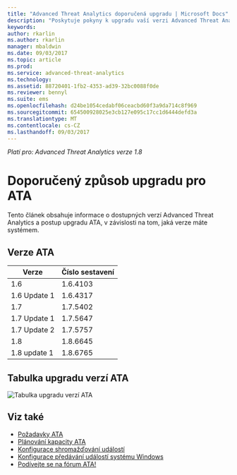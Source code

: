 ```yaml
---
title: "Advanced Threat Analytics doporučená upgradu | Microsoft Docs"
description: "Poskytuje pokyny k upgradu vaší verzi Advanced Threat Analytics (ATA)."
keywords: 
author: rkarlin
ms.author: rkarlin
manager: mbaldwin
ms.date: 09/03/2017
ms.topic: article
ms.prod: 
ms.service: advanced-threat-analytics
ms.technology: 
ms.assetid: 88720401-1fb2-4353-ad39-32bc0088f0de
ms.reviewer: bennyl
ms.suite: ems
ms.openlocfilehash: d24be1054cedabf06ceacbd60f3a9da714c8f969
ms.sourcegitcommit: 654500928025e3cb127e095c17cc1d6444defd3a
ms.translationtype: MT
ms.contentlocale: cs-CZ
ms.lasthandoff: 09/03/2017
---
```

*Platí pro: Advanced Threat Analytics verze 1.8*

# <a name="recommended-upgrade-path-for-ata"></a>Doporučený způsob upgradu pro ATA
Tento článek obsahuje informace o dostupných verzí Advanced Threat Analytics a postup upgradu ATA, v závislosti na tom, jaká verze máte systémem.


## <a name="ata-versions"></a>Verze ATA

|Verze|Číslo sestavení|
|----|----|
|1.6|1.6.4103|
|1.6 Update 1|1.6.4317|
|1.7|1.7.5402| 
|1.7 Update 1|1.7.5647|
|1.7 Update 2|1.7.5757|
|1.8|1.8.6645|
|1.8 update 1|1.8.6765|

## <a name="ata-version-upgrade-matrix"></a>Tabulka upgradu verzí ATA

![Tabulka upgradu verzí ATA](./media/version-matrix.png)



## <a name="see-also"></a>Viz také
- [Požadavky ATA](ata-prerequisites.md)
- [Plánování kapacity ATA](ata-capacity-planning.md)
- [Konfigurace shromažďování událostí](configure-event-collection.md)
- [Konfigurace předávání událostí systému Windows](configure-event-collection.md#configuring-windows-event-forwarding)
- [Podívejte se na fórum ATA!](https://social.technet.microsoft.com/Forums/security/home?forum=mata)

